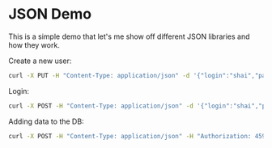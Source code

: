 # JSON Demo

This is a simple demo that let's me show off different JSON libraries and how they work. 

Create a new user:

```bash
curl -X PUT -H "Content-Type: application/json" -d '{"login":"shai","password":"123456"}' http://localhost:8080/addUser
```

Login:

```bash
curl -X POST -H "Content-Type: application/json" -d '{"login":"shai","password":"123456"}' -H "type: jackson" http://localhost:8080/auth
```

Adding data to the DB:

```bash
curl -X POST -H "Content-Type: application/json" -H "Authorization: 45971c45-4049-48f8-970f-04d47be2defc" -d '[{"coreData":[20,22,22,22,33,44]}]' http://localhost:8080/create
```
